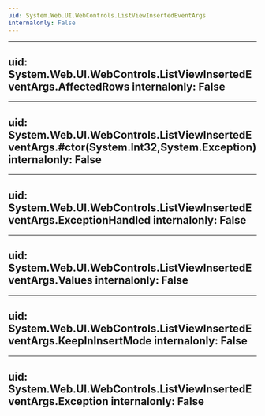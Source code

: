 ```yaml
---
uid: System.Web.UI.WebControls.ListViewInsertedEventArgs
internalonly: False
---
```


---
uid: System.Web.UI.WebControls.ListViewInsertedEventArgs.AffectedRows
internalonly: False
---

---
uid: System.Web.UI.WebControls.ListViewInsertedEventArgs.#ctor(System.Int32,System.Exception)
internalonly: False
---

---
uid: System.Web.UI.WebControls.ListViewInsertedEventArgs.ExceptionHandled
internalonly: False
---

---
uid: System.Web.UI.WebControls.ListViewInsertedEventArgs.Values
internalonly: False
---

---
uid: System.Web.UI.WebControls.ListViewInsertedEventArgs.KeepInInsertMode
internalonly: False
---

---
uid: System.Web.UI.WebControls.ListViewInsertedEventArgs.Exception
internalonly: False
---

